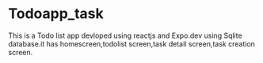 # Todoapp_task
This is a Todo list app devloped using reactjs and Expo.dev  using Sqlite  database.it has homescreen,todolist screen,task detail screen,task creation screen.
